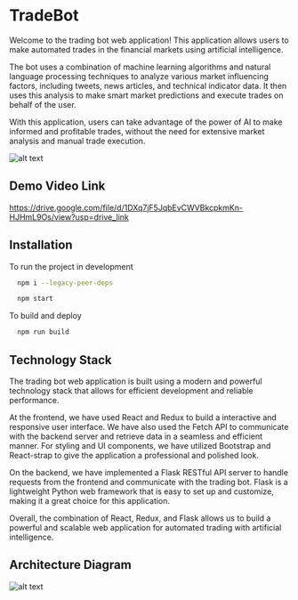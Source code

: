 # TradeBot

Welcome to the trading bot web application! This application allows users to make automated trades in the financial markets using artificial intelligence.

The bot uses a combination of machine learning algorithms and natural language processing techniques to analyze various market influencing factors, including tweets, news articles, and technical indicator data. It then uses this analysis to make smart market predictions and execute trades on behalf of the user.

With this application, users can take advantage of the power of AI to make informed and profitable trades, without the need for extensive market analysis and manual trade execution.



![alt text](https://i.ibb.co/nrQYCVC/authentication-bg.jpg)


## Demo Video Link

https://drive.google.com/file/d/1DXq7jF5JqbEvCWVBkcpkmKn-HJHmL9Os/view?usp=drive_link



## Installation 

To run the project in development

```bash
  npm i --legacy-peer-deps
```

```bash
  npm start
```

To build and deploy

```bash
  npm run build
```

## Technology Stack


The trading bot web application is built using a modern and powerful technology stack that allows for efficient development and reliable performance.

At the frontend, we have used React and Redux to build a interactive and responsive user interface. We have also used the Fetch API to communicate with the backend server and retrieve data in a seamless and efficient manner. For styling and UI components, we have utilized Bootstrap and React-strap to give the application a professional and polished look.

On the backend, we have implemented a Flask RESTful API server to handle requests from the frontend and communicate with the trading bot. Flask is a lightweight Python web framework that is easy to set up and customize, making it a great choice for this application.

Overall, the combination of React, Redux, and Flask allows us to build a powerful and scalable web application for automated trading with artificial intelligence.


## Architecture Diagram

![alt text](https://i.ibb.co/2gDybBK/Mac-Book-Air-2.jpg)